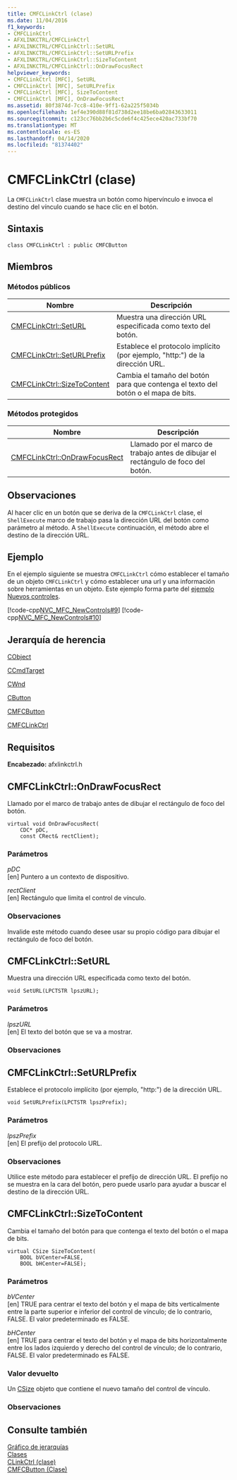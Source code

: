 ```yaml
---
title: CMFCLinkCtrl (clase)
ms.date: 11/04/2016
f1_keywords:
- CMFCLinkCtrl
- AFXLINKCTRL/CMFCLinkCtrl
- AFXLINKCTRL/CMFCLinkCtrl::SetURL
- AFXLINKCTRL/CMFCLinkCtrl::SetURLPrefix
- AFXLINKCTRL/CMFCLinkCtrl::SizeToContent
- AFXLINKCTRL/CMFCLinkCtrl::OnDrawFocusRect
helpviewer_keywords:
- CMFCLinkCtrl [MFC], SetURL
- CMFCLinkCtrl [MFC], SetURLPrefix
- CMFCLinkCtrl [MFC], SizeToContent
- CMFCLinkCtrl [MFC], OnDrawFocusRect
ms.assetid: 80f3874d-7cc8-410e-9ff1-62a225f5034b
ms.openlocfilehash: 1ef4e390d88f81d738d2ee18be6ba02843633011
ms.sourcegitcommit: c123cc76bb2b6c5cde6f4c425ece420ac733bf70
ms.translationtype: MT
ms.contentlocale: es-ES
ms.lasthandoff: 04/14/2020
ms.locfileid: "81374402"
---
```

# <a name="cmfclinkctrl-class"></a>CMFCLinkCtrl (clase)

La `CMFCLinkCtrl` clase muestra un botón como hipervínculo e invoca el destino del vínculo cuando se hace clic en el botón.

## <a name="syntax"></a>Sintaxis

```
class CMFCLinkCtrl : public CMFCButton
```

## <a name="members"></a>Miembros

### <a name="public-methods"></a>Métodos públicos

|Nombre|Descripción|
|----------|-----------------|
|[CMFCLinkCtrl::SetURL](#seturl)|Muestra una dirección URL especificada como texto del botón.|
|[CMFCLinkCtrl::SetURLPrefix](#seturlprefix)|Establece el protocolo implícito (por ejemplo, "http:") de la dirección URL.|
|[CMFCLinkCtrl::SizeToContent](#sizetocontent)|Cambia el tamaño del botón para que contenga el texto del botón o el mapa de bits.|

### <a name="protected-methods"></a>Métodos protegidos

|Nombre|Descripción|
|----------|-----------------|
|[CMFCLinkCtrl::OnDrawFocusRect](#ondrawfocusrect)|Llamado por el marco de trabajo antes de dibujar el rectángulo de foco del botón.|

## <a name="remarks"></a>Observaciones

Al hacer clic en un botón que se deriva de la `CMFCLinkCtrl` clase, el `ShellExecute` marco de trabajo pasa la dirección URL del botón como parámetro al método. A `ShellExecute` continuación, el método abre el destino de la dirección URL.

## <a name="example"></a>Ejemplo

En el ejemplo siguiente se muestra `CMFCLinkCtrl` cómo establecer el tamaño de un objeto `CMFCLinkCtrl` y cómo establecer una url y una información sobre herramientas en un objeto. Este ejemplo forma parte del [ejemplo Nuevos controles](../../overview/visual-cpp-samples.md).

[!code-cpp[NVC_MFC_NewControls#9](../../mfc/reference/codesnippet/cpp/cmfclinkctrl-class_1.h)]
[!code-cpp[NVC_MFC_NewControls#10](../../mfc/reference/codesnippet/cpp/cmfclinkctrl-class_2.cpp)]

## <a name="inheritance-hierarchy"></a>Jerarquía de herencia

[CObject](../../mfc/reference/cobject-class.md)

[CCmdTarget](../../mfc/reference/ccmdtarget-class.md)

[CWnd](../../mfc/reference/cwnd-class.md)

[CButton](../../mfc/reference/cbutton-class.md)

[CMFCButton](../../mfc/reference/cmfcbutton-class.md)

[CMFCLinkCtrl](../../mfc/reference/cmfclinkctrl-class.md)

## <a name="requirements"></a>Requisitos

**Encabezado:** afxlinkctrl.h

## <a name="cmfclinkctrlondrawfocusrect"></a><a name="ondrawfocusrect"></a>CMFCLinkCtrl::OnDrawFocusRect

Llamado por el marco de trabajo antes de dibujar el rectángulo de foco del botón.

```
virtual void OnDrawFocusRect(
    CDC* pDC,
    const CRect& rectClient);
```

### <a name="parameters"></a>Parámetros

*pDC*<br/>
[en] Puntero a un contexto de dispositivo.

*rectClient*<br/>
[en] Rectángulo que limita el control de vínculo.

### <a name="remarks"></a>Observaciones

Invalide este método cuando desee usar su propio código para dibujar el rectángulo de foco del botón.

## <a name="cmfclinkctrlseturl"></a><a name="seturl"></a>CMFCLinkCtrl::SetURL

Muestra una dirección URL especificada como texto del botón.

```
void SetURL(LPCTSTR lpszURL);
```

### <a name="parameters"></a>Parámetros

*lpszURL*<br/>
[en] El texto del botón que se va a mostrar.

### <a name="remarks"></a>Observaciones

## <a name="cmfclinkctrlseturlprefix"></a><a name="seturlprefix"></a>CMFCLinkCtrl::SetURLPrefix

Establece el protocolo implícito (por ejemplo, "http:") de la dirección URL.

```
void SetURLPrefix(LPCTSTR lpszPrefix);
```

### <a name="parameters"></a>Parámetros

*lpszPrefix*<br/>
[en] El prefijo del protocolo URL.

### <a name="remarks"></a>Observaciones

Utilice este método para establecer el prefijo de dirección URL. El prefijo no se muestra en la cara del botón, pero puede usarlo para ayudar a buscar el destino de la dirección URL.

## <a name="cmfclinkctrlsizetocontent"></a><a name="sizetocontent"></a>CMFCLinkCtrl::SizeToContent

Cambia el tamaño del botón para que contenga el texto del botón o el mapa de bits.

```
virtual CSize SizeToContent(
    BOOL bVCenter=FALSE,
    BOOL bHCenter=FALSE);
```

### <a name="parameters"></a>Parámetros

*bVCenter*<br/>
[en] TRUE para centrar el texto del botón y el mapa de bits verticalmente entre la parte superior e inferior del control de vínculo; de lo contrario, FALSE. El valor predeterminado es FALSE.

*bHCenter*<br/>
[en] TRUE para centrar el texto del botón y el mapa de bits horizontalmente entre los lados izquierdo y derecho del control de vínculo; de lo contrario, FALSE. El valor predeterminado es FALSE.

### <a name="return-value"></a>Valor devuelto

Un [CSize](../../atl-mfc-shared/reference/csize-class.md) objeto que contiene el nuevo tamaño del control de vínculo.

### <a name="remarks"></a>Observaciones

## <a name="see-also"></a>Consulte también

[Gráfico de jerarquías](../../mfc/hierarchy-chart.md)<br/>
[Clases](../../mfc/reference/mfc-classes.md)<br/>
[CLinkCtrl (clase)](../../mfc/reference/clinkctrl-class.md)<br/>
[CMFCButton (Clase)](../../mfc/reference/cmfcbutton-class.md)
